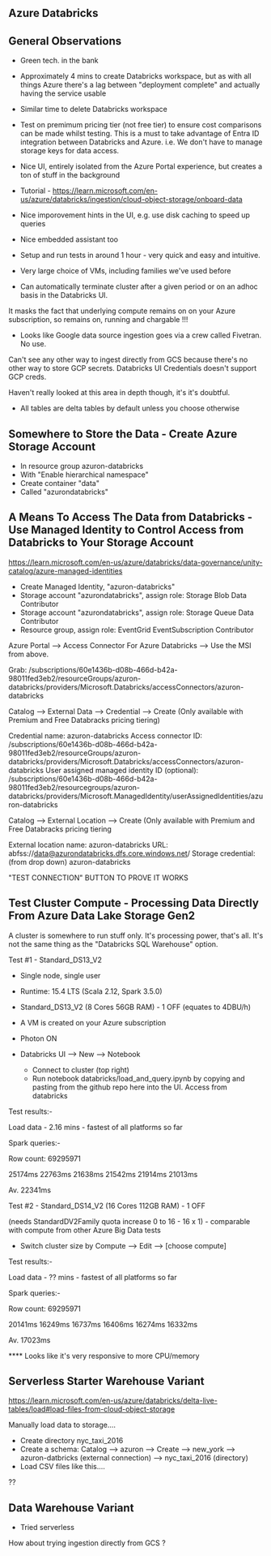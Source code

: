 Azure Databricks
----------------

General Observations
--------------------
- Green tech. in the bank

- Approximately 4 mins to create Databricks workspace, but as with all things Azure there's a lag between "deployment complete" and actually having the service usable

- Similar time to delete Databricks workspace

- Test on premimum pricing tier (not free tier) to ensure cost comparisons can be made whilst testing. This is a must to take advantage of Entra ID integration between Databricks and Azure. i.e. We don't have to manage storage keys for data access.

- Nice UI, entirely isolated from the Azure Portal experience, but creates a ton of stuff in the background

- Tutorial - https://learn.microsoft.com/en-us/azure/databricks/ingestion/cloud-object-storage/onboard-data

- Nice imporovement hints in the UI, e.g. use disk caching to speed up queries

- Nice embedded assistant too

- Setup and run tests in around 1 hour - very quick and easy and intuitive.

- Very large choice of VMs, including families we've used before

- Can automatically terminate cluster after a given period or on an adhoc basis in the Databricks UI. 

It masks the fact that underlying compute remains on on your Azure subscription, so remains on, running and chargable !!!

- Looks like Google data source ingestion goes via a crew called Fivetran. No use.

Can't see any other way to ingest directly from GCS because there's no other way to store GCP secrets. Databricks UI Credentials doesn't support GCP creds.

Haven't really looked at this area in depth though, it's it's doubtful.

- All tables are delta tables by default unless you choose otherwise

Somewhere to Store the Data - Create Azure Storage Account
-----------------------------------------------------------

- In resource group azuron-databricks
- With "Enable hierarchical namespace"
- Create container "data"
- Called "azurondatabricks"

A Means To Access The Data from Databricks - Use Managed Identity to Control Access from Databricks to Your Storage Account
----------------------------------------------------------------------------------------------------------------------------

https://learn.microsoft.com/en-us/azure/databricks/data-governance/unity-catalog/azure-managed-identities

- Create Managed Identity, "azuron-databricks"
- Storage account "azurondatabricks", assign role: Storage Blob Data Contributor
- Storage account "azurondatabricks", assign role: Storage Queue Data Contributor
- Resource group, assign role: EventGrid EventSubscription Contributor

Azure Portal --> Access Connector For Azure Databricks --> Use the MSI from above.

Grab: /subscriptions/60e1436b-d08b-466d-b42a-98011fed3eb2/resourceGroups/azuron-databricks/providers/Microsoft.Databricks/accessConnectors/azuron-databricks

Catalog --> External Data --> Credential --> Create  (Only available with Premium and Free Databracks pricing tiering)

Credential name: azuron-databricks
Access connector ID: /subscriptions/60e1436b-d08b-466d-b42a-98011fed3eb2/resourceGroups/azuron-databricks/providers/Microsoft.Databricks/accessConnectors/azuron-databricks
User assigned managed identity ID (optional): /subscriptions/60e1436b-d08b-466d-b42a-98011fed3eb2/resourcegroups/azuron-databricks/providers/Microsoft.ManagedIdentity/userAssignedIdentities/azuron-databricks

Catalog --> External Location --> Create (Only available with Premium and Free Databracks pricing tiering

External location name: azuron-databricks
URL: abfss://data@azurondatabricks.dfs.core.windows.net/
Storage credential: (from drop down) azuron-databricks

"TEST CONNECTION" BUTTON TO PROVE IT WORKS

Test Cluster Compute - Processing Data Directly From Azure Data Lake Storage Gen2
---------------------------------------------------------------------------------

A cluster is somewhere to run stuff only. It's processing power, that's all. It's not the same thing as the "Databricks SQL Warehouse" option.

Test #1 - Standard_DS13_V2

- Single node, single user
- Runtime: 15.4 LTS (Scala 2.12, Spark 3.5.0)
- Standard_DS13_V2 (8 Cores 56GB RAM) - 1 OFF (equates to 4DBU/h)
- A VM is created on your Azure subscription
- Photon ON

- Databricks UI --> New --> Notebook

    - Connect to cluster (top right)
    - Run notebook databricks/load_and_query.ipynb by copying and pasting from the github repo here into the UI. Access from databricks

Test results:-

Load data - 2.16 mins - fastest of all platforms so far

Spark queries:-

Row count: 69295971

25174ms
22763ms
21638ms
21542ms
21914ms
21013ms

Av. 22341ms

Test #2 - Standard_DS14_V2 (16 Cores 112GB RAM) - 1 OFF  

(needs StandardDV2Family quota increase 0 to 16 - 16 x 1)  - comparable with compute from other Azure Big Data tests

- Switch cluster size by Compute --> Edit --> [choose compute]

Test results:-

Load data - ?? mins - fastest of all platforms so far

Spark queries:-

Row count: 69295971

20141ms
16249ms
16737ms
16406ms
16274ms
16332ms

Av. 17023ms

**** Looks like it's very responsive to more CPU/memory


Serverless Starter Warehouse Variant
------------------

https://learn.microsoft.com/en-us/azure/databricks/delta-live-tables/load#load-files-from-cloud-object-storage

Manually load data to storage....

- Create directory nyc_taxi_2016
- Create a schema: Catalog --> azuron --> Create --> new_york --> azuron-datbricks (external connection) --> nyc_taxi_2016 (directory)
- Load CSV files like this....

??

Data Warehouse Variant
-----------------------

- Tried serverless

How about trying ingestion directly from GCS ?